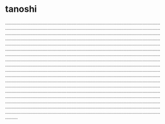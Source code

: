 # tanoshi
..................................................................................................................................................................................................................................................................................................................................................................................................................................................................................................................................................................................................................................................................................................................................................................................................................................................................................................................................................................................................................................................................................................................................................................................................................................................................................................................................................................................................................................................................................................................................................................................................................................................................................................................................................................................................................................................................................................................................................................................................................................................................................................................................................................................................................................................................................................................................
